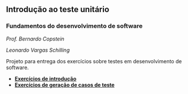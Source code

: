 ## Introdução ao teste unitário

### Fundamentos do desenvolvimento de software
_Prof. Bernardo Copstein_

_Leonardo Vargas Schilling_

Projeto para entrega dos exercícios sobre testes em desenvolvimento de software.

- [**Exercícios de introdução**](src/main/java/introducao/ENUNCIADO_1.md)
- [**Exercícios de geração de casos de teste**](src/main/java/tecnicas/ENUNCIADO_2.md)